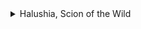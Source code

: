<details>
  <summary>Halushia, Scion of the Wild</summary>
  
  ![massive image](https://i.shgcdn.com/e090e547-625a-4815-b610-0fb8d12d61a5/-/format/auto/-/preview/3000x3000/-/quality/best/ "massive image")
</details>
